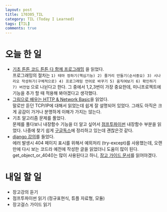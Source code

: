 ```yaml
---
layout: post
title: 170305_TIL
category: TIL (Today I Learned)
tags: [TIL]
comments: true
---
```

# 오늘 한 일
- [기초 튼튼 코드 튼튼 다 함께 프로그래밍](http://www.kyobobook.co.kr/product/detailViewKor.laf?ejkGb=KOR&mallGb=KOR&barcode=9791185890494&orderClick=QSA#review) 을 읽었다.    
프로그래밍의 절차는 `1) 테마 정하기(핵심기능) 2) 줄거리 만들기(순서중요) 3) 시나리오 작성하기(구체적으로) 4) 프로그래밍 언어로 바꾸기 5) 움직여보기 6) 확인하기 7) 버전업` 으로 나뉜다고 한다. 그 중에서 1,2,3번이 가장 중요한데, 미니프로젝트에 기능을 추가 할 때 적용해 봐야겠다고 생각했다.
- [그림으로 배우는 HTTP & Network Basic](http://www.kyobobook.co.kr/product/detailViewKor.laf?mallGb=KOR&ejkGb=KOR&barcode=9788931447897)을 읽었다.      
말로만 듣던 TCP/IP에 대해서 읽었는데 쉽게 잘 설명되어 있었다. 그래도 아직은 크게 공감이 가거나 분명하게 이해가 가지는 않는다.
- 기초 알고리즘 문제를 풀었다.     
문제를 풀다보니 내장함수 기능을 더 알고 싶어서 [점프투파이썬](https://wikidocs.net/32) 내장함수 부분을 읽었다. 나중에 찾기 쉽게 [구글독스](https://docs.google.com/spreadsheets/d/1T91SzL2NgWiMOK99CAlJJSDvciCzlYhWMvNMlOXtIG4/edit#gid=0)에 정리하고 있는데 괜찮은것 같다.
- [django 강의](https://www.inflearn.com/course/django-%ED%8C%8C%EC%9D%B4%EC%8D%AC-%EC%9E%A5%EA%B3%A0-%EA%B0%95%EC%A2%8C/)를 들었다.     
에러 발생시 404 페이지 표시를 위해서 예외처리 (try-except)를 사용했는데, 오랜만에 다시 보는 코드라 예전에 작성한 글을 읽었더니 도움이 많이 된다. get_object_or_404()는 많이 사용된다고 하니, [장고 가이드 문서](https://docs.djangoproject.com/en/1.10/topics/http/shortcuts/#get-object-or-404)를 읽어야겠다.



# 내일 할 일
- 장고강의 듣기
- 점프투파이썬 읽기 (정규표현식, 튜플 자료형, 모듈)
- 장고걸스 가이드 읽기
